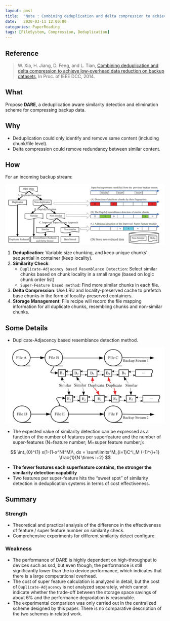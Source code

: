 ```yaml
---
layout: post
title:  "Note : Combining deduplication and delta compression to achieve low-overhead data reduction on backup datasets"
date:   2020-03-11 12:00:00
categories: PaperReading
tags: [FileSystem, Compression, Deduplication]
---
```


## Reference

> W. Xia, H. Jiang, D. Feng, and L. Tian, [Combining deduplication and delta compression to achieve low-overhead data reduction on backup datasets](https://cswxia.github.io/pub/dcc-wen-delta-2014.pdf), In Proc. of IEEE DCC, 2014.

## What

Propose **DARE**, a deduplication aware similarity detection and elimination scheme for compressing backup data.
<!-- more -->

## Why

* Deduplication could only identify and remove same content (including chunk/file level).
* Delta compression could remove redundancy between similar content.

## How

For an incoming backup stream:

![DARE structure](./img/paperReading/DAREStructure.jpg)

1. **Deduplication**: Variable size chunking, and keep unique chunks' sequential in container (keep locality).
2. **Similarity Check**:  
    * `Duplicate-Adjacency based Resemblance Detection`: Select similar chunks based on chunk locality in a small range (based on logic chunk order list)
    * `Super-Feature based method`: Find more similar chunks in each file.
3. **Delta Compression**: Use LRU and locality-preserved cache to prefetch base chunks in the form of locality-preserved containers.
4. **Storage Management**: File recipe will record the file mapping information for all duplicate chunks, resembling chunks and non-similar chunks.

## Some Details

* Duplicate-Adjacency based resemblance detection method.

![Duplicate-Adjacency](./img/paperReading/DARESimilarity.jpg)

* The expected value of similarity detection can be expressed as a function of the number of features per superfeature and the number of super-features (N=feature number; M=super feature number;):

$$
\int_{0}^{1} x(1-(1-x^N)^M)\, dx = \sum\limits^M_{i=1}C^i_M (-1)^{i+1} \frac{1}{N \times i+2}
$$

* **The fewer features each superfeature contains, the stronger the similarity detection capability**
* Two features per super-feature hits the “sweet spot” of similarity detection in deduplication systems in terms of cost effectiveness.

## Summary

### Strength

* Theoretical and practical analysis of the difference in the effectiveness of feature / super feature number on similarity check.
* Comprehensive experiments for different similarity detect configure.

### Weakness

* The performance of DARE is highly dependent on high-throughput io devices such as ssd, but even though, the performance is still significantly lower than the io device performance, which indicates that there is a large computational overhead.
* The cost of super feature calculation is analyzed in detail, but the cost of `Duplicate-Adjacency` is not analyzed separately, which cannot indicate whether the trade-off between the storage space savings of about 6% and the performance degradation is reasonable.
* The experimental comparison was only carried out in the centralized scheme designed by this paper. There is no comparative description of the two schemes in related work.
